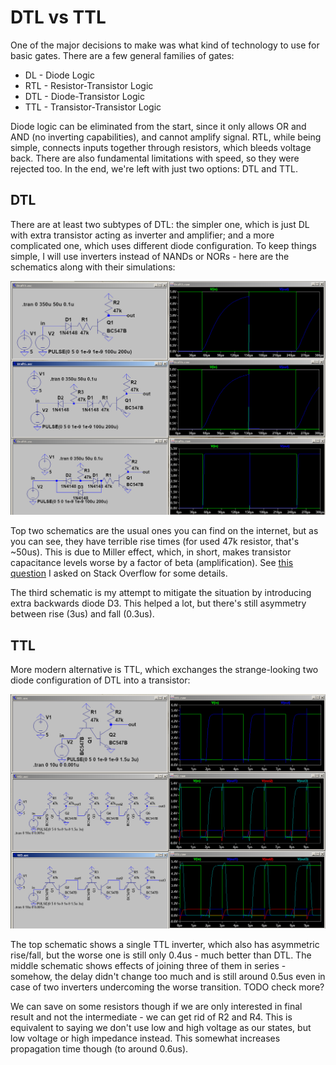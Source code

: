 # DTL vs TTL

One of the major decisions to make was what kind of technology to use for basic gates. There are a few
general families of gates:
- DL - Diode Logic
- RTL - Resistor-Transistor Logic
- DTL - Diode-Transistor Logic
- TTL - Transistor-Transistor Logic

Diode logic can be eliminated from the start, since it only allows OR and AND (no inverting capabilities),
and cannot amplify signal. RTL, while being simple, connects inputs together through resistors, which
bleeds voltage back. There are also fundamental limitations with speed, so they were rejected too. In 
the end, we're left with just two options: DTL and TTL.

## DTL

There are at least two subtypes of DTL: the simpler one, which is just DL with extra transistor
acting as inverter and amplifier; and a more complicated one, which uses different diode configuration.
To keep things simple, I will use inverters instead of NANDs or NORs - here are the schematics along
with their simulations:

![DTL](images/dtl.png)

Top two schematics are the usual ones you can find on the internet, but as you can see, they
have terrible rise times (for used 47k resistor, that's ~50us). This is due to Miller effect,
which, in short, makes transistor capacitance levels worse by a factor of beta (amplification).
See [this question](https://electronics.stackexchange.com/questions/378707/why-is-bjt-nand-rise-time-so-high)
I asked on Stack Overflow for some details.

The third schematic is my attempt to mitigate the situation by introducing extra backwards diode D3.
This helped a lot, but there's still asymmetry between rise (3us) and fall (0.3us).

## TTL

More modern alternative is TTL, which exchanges the strange-looking two diode configuration
of DTL into a transistor:

![TTL](images/ttl.png)

The top schematic shows a single TTL inverter, which also has asymmetric rise/fall, but the worse
one is still only 0.4us - much better than DTL. The middle schematic shows effects of joining
three of them in series - somehow, the delay didn't change too much and is still around 0.5us
even in case of two inverters undercoming the worse transition. TODO check more?

We can save on some resistors though if we are only interested in final result and not the
intermediate - we can get rid of R2 and R4. This is equivalent to saying we don't use low and
high voltage as our states, but low voltage or high impedance instead. This somewhat increases
propagation time though (to around 0.6us).

